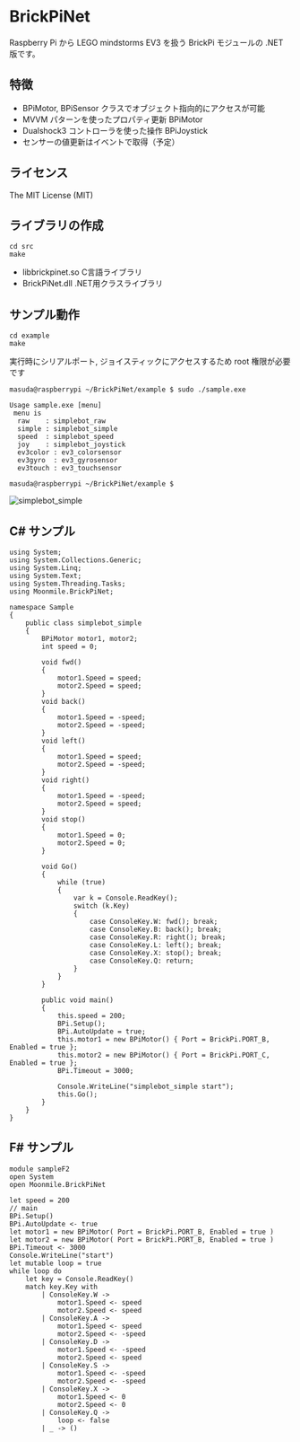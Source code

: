 ﻿BrickPiNet
==========

Raspberry Pi から LEGO mindstorms EV3 を扱う BrickPi モジュールの .NET 版です。

## 特徴

- BPiMotor, BPiSensor クラスでオブジェクト指向的にアクセスが可能
- MVVM パターンを使ったプロパティ更新 BPiMotor
- Dualshock3 コントローラを使った操作 BPiJoystick
- センサーの値更新はイベントで取得（予定）

## ライセンス

The MIT License (MIT)

## ライブラリの作成

```
cd src
make 
```

- libbrickpinet.so C言語ライブラリ
- BrickPiNet.dll .NET用クラスライブラリ

## サンプル動作

```
cd example
make
```

実行時にシリアルポート, ジョイスティックにアクセスするため root 権限が必要です
```
masuda@raspberrypi ~/BrickPiNet/example $ sudo ./sample.exe

Usage sample.exe [menu]
 menu is
  raw    : simplebot_raw
  simple : simplebot_simple
  speed  : simplebot_speed
  joy    : simplebot_joystick
  ev3color : ev3_colorsensor
  ev3gyro  : ev3_gyrosensor
  ev3touch : ev3_touchsensor

masuda@raspberrypi ~/BrickPiNet/example $
```

![simplebot_simple](http://www.moonmile.net/blog/wp-content/uploads/2014/06/image_thumb23.png)

## C# サンプル

```
using System;
using System.Collections.Generic;
using System.Linq;
using System.Text;
using System.Threading.Tasks;
using Moonmile.BrickPiNet;

namespace Sample
{
    public class simplebot_simple
    {
        BPiMotor motor1, motor2;
        int speed = 0;

        void fwd()
        {
            motor1.Speed = speed;
            motor2.Speed = speed;
        }
        void back()
        {
            motor1.Speed = -speed;
            motor2.Speed = -speed;
        }
        void left()
        {
            motor1.Speed = speed;
            motor2.Speed = -speed;
        }
        void right()
        {
            motor1.Speed = -speed;
            motor2.Speed = speed;
        }
        void stop()
        {
            motor1.Speed = 0;
            motor2.Speed = 0;
        }

        void Go()
        {
            while (true)
            {
                var k = Console.ReadKey();
                switch (k.Key)
                {
                    case ConsoleKey.W: fwd(); break;
                    case ConsoleKey.B: back(); break;
                    case ConsoleKey.R: right(); break;
                    case ConsoleKey.L: left(); break;
                    case ConsoleKey.X: stop(); break;
                    case ConsoleKey.Q: return;
                }
            }
        }

        public void main()
        {
            this.speed = 200;
            BPi.Setup();
            BPi.AutoUpdate = true;
            this.motor1 = new BPiMotor() { Port = BrickPi.PORT_B, Enabled = true };
            this.motor2 = new BPiMotor() { Port = BrickPi.PORT_C, Enabled = true };
            BPi.Timeout = 3000;

            Console.WriteLine("simplebot_simple start");
            this.Go();
        }
    }
}
```

## F# サンプル

```
module sampleF2
open System
open Moonmile.BrickPiNet 

let speed = 200
// main
BPi.Setup()
BPi.AutoUpdate <- true
let motor1 = new BPiMotor( Port = BrickPi.PORT_B, Enabled = true )
let motor2 = new BPiMotor( Port = BrickPi.PORT_B, Enabled = true )
BPi.Timeout <- 3000 
Console.WriteLine("start")
let mutable loop = true
while loop do
    let key = Console.ReadKey()
    match key.Key with
        | ConsoleKey.W -> 
            motor1.Speed <- speed 
            motor2.Speed <- speed 
        | ConsoleKey.A -> 
            motor1.Speed <- speed 
            motor2.Speed <- -speed 
        | ConsoleKey.D -> 
            motor1.Speed <- -speed 
            motor2.Speed <- speed 
        | ConsoleKey.S -> 
            motor1.Speed <- -speed 
            motor2.Speed <- -speed 
        | ConsoleKey.X -> 
            motor1.Speed <- 0
            motor2.Speed <- 0
        | ConsoleKey.Q -> 
            loop <- false
        | _ -> ()
```

